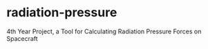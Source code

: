 # radiation-pressure
4th Year Project, a Tool for Calculating Radiation Pressure Forces on Spacecraft
